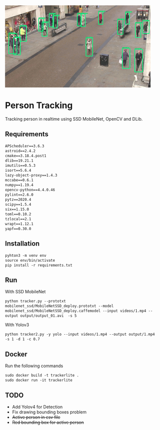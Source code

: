 ![title](./tracking.gif)

# Person Tracking

Tracking person in realtime using SSD MobileNet, OpenCV and DLib.

## Requirements

```
APScheduler==3.6.3
astroid==2.4.2
cmake==3.18.4.post1
dlib==19.21.1
imutils==0.5.3
isort==5.6.4
lazy-object-proxy==1.4.3
mccabe==0.6.1
numpy==1.19.4
opencv-python==4.4.0.46
pylint==2.6.0
pytz==2020.4
scipy==1.5.4
six==1.15.0
toml==0.10.2
tzlocal==2.1
wrapt==1.12.1
yapf==0.30.0

```

## Installation

```
pyhton3 -m venv env
source env/bin/activate
pip install -r requirements.txt

```

## Run

With SSD MobileNet

```
python tracker.py --prototxt mobilenet_ssd/MobileNetSSD_deploy.prototxt --model mobilenet_ssd/MobileNetSSD_deploy.caffemodel --input videos/1.mp4 --output output/output_01.avi  -s 5

```

With Yolov3

```
python tracker2.py -y yolo --input videos/1.mp4 --output output/1.mp4 -s 1 -d 1 -c 0.7
```

## Docker

Run the following commands

```
sudo docker build -t trackerlite .
sudo docker run -it trackerlite
```

## TODO

- Add Yolov4 for Detection
- Fix drawing bounding boxes problem
- ~~Active person in csv file~~
- ~~Red bounding box for active person~~
